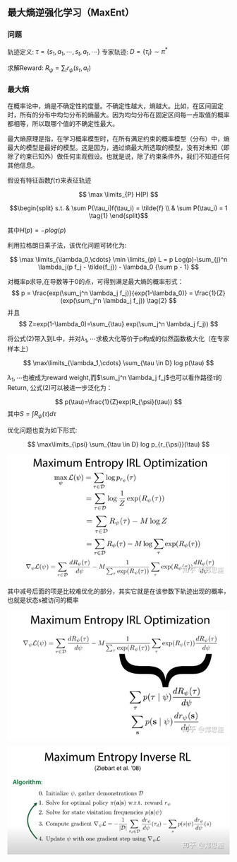 ## 最大熵逆强化学习（MaxEnt）


### 问题
轨迹定义: $\tau=\{s_1,a_1,\cdots,s_t,a_t,\cdots\}$
专家轨迹: $D=\{\tau_i\}\sim \pi^*$

求解Reward: $R_{\psi}=\sum_{t}r_{\psi}(s_t,a_t)$

### 最大熵
在概率论中，熵是不确定性的度量。不确定性越大，熵越大。比如，在区间固定时，所有的分布中均匀分布的熵最大。因为均匀分布在固定区间每一点取值的概率都相等，所以取哪个值的不确定性最大。

最大熵原理是指，在学习概率模型时，在所有满足约束的概率模型（分布）中，熵最大的模型是最好的模型。这是因为，通过熵最大所选取的模型，没有对未知（即除了约束已知外）做任何主观假设。也就是说，除了约束条件外，我们不知道任何其他信息。

假设有特征函数$f(\tau)$来表征轨迹

$$
    \max \limits_{P}  H(P) 
$$

$$\begin{split}
    s.t. & \sum P(\tau_i)f(\tau_i) = \tilde{f} \\
         & \sum P(\tau_i) = 1 \tag{1}
    \end{split}$$

其中$H(p) = -plog(p)$

利用拉格朗日乘子法，该优化问题可转化为:

$$
    \max \limits_{\lambda_0,\cdots} \min \limits_{p} L = p Log(p)-\sum_{j}^n \lambda_j(p f_j - \tilde{f_j}) - \lambda_0 {\sum p - 1}
$$

对概率p求导,在导数等于0的点，可得到满足最大熵的概率形式：
$$
    p = \frac{exp(\sum_j^n \lambda_j f_j)}{exp(1-\lambda_0)} = \frac{1}{Z}(exp(\sum_j^n \lambda_j f_j)) \tag{2}
$$
并且
$$
Z=exp(1-\lambda_0)=\sum_{\tau}  exp(\sum_j^n \lambda_j f_j))
$$

将公式(2)带入到L中，并对${\lambda_1,\cdots}$求极大化等价于p构成的似然函数极大化（在专家样本上）

$$
    \max\limits_{\lambda_1,\cdots} \sum_{\tau \in D} log p(\tau)
$$


${\lambda_1,\cdots}$也被成为reward weight,而$\sum_j^n \lambda_j f_j$也可以看作路径$\tau$的Return, 公式(2)可以被进一步泛化为：

$$
p(\tau)=\frac{1}{Z}exp(R_{\psi}(\tau))
$$
其中$S=\int R_{\psi}(\tau) d\tau$

优化问题也变为如下形式:

$$
    \max\limits_{\psi} \sum_{\tau \in D} log p_{r_{\psi}}(\tau)
$$


![](images/2021-06-30-17-19-00.png)

其中减号后面的项是比较难优化的部分，其实它就是在该参数下轨迹出现的概率，也就是状态s被访问的概率

![](images/2021-06-30-17-19-48.png)

![](images/2021-06-30-17-20-41.png)
